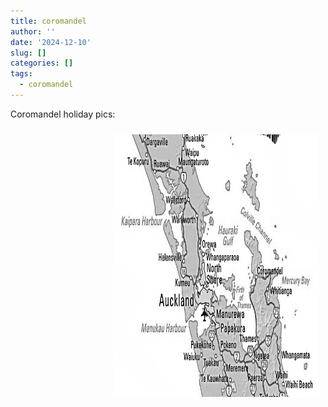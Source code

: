 ```yaml
---
title: coromandel
author: ''
date: '2024-12-10'
slug: []
categories: []
tags:
  - coromandel
---
```


<style>

#img {
  border-radius: 6px;
  border: 1.0 px solid black;
}


</style>


<link rel="stylesheet" href="styles.css" />


<body>



<p>

Coromandel holiday pics:

</p>



<img style="float: right; margin: 10px 10px 15px 15px;" src="images/Coromandel.png" width="330" height="420"/>


</body>
</head>
</html>


